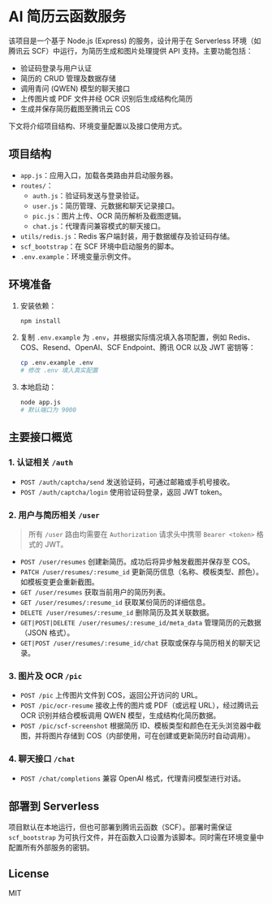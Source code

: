 # AI 简历云函数服务

该项目是一个基于 Node.js (Express) 的服务，设计用于在 Serverless 环境（如腾讯云 SCF）中运行，为简历生成和图片处理提供 API 支持。主要功能包括：

- 验证码登录与用户认证
- 简历的 CRUD 管理及数据存储
- 调用青问 (QWEN) 模型的聊天接口
- 上传图片或 PDF 文件并经 OCR 识别后生成结构化简历
- 生成并保存简历截图至腾讯云 COS

下文将介绍项目结构、环境变量配置以及接口使用方式。

## 项目结构

- `app.js`：应用入口，加载各类路由并启动服务器。
- `routes/`：
  - `auth.js`：验证码发送与登录验证。
  - `user.js`：简历管理、元数据和聊天记录接口。
  - `pic.js`：图片上传、OCR 简历解析及截图逻辑。
  - `chat.js`：代理青问兼容模式的聊天接口。
- `utils/redis.js`：Redis 客户端封装，用于数据缓存及验证码存储。
- `scf_bootstrap`：在 SCF 环境中启动服务的脚本。
- `.env.example`：环境变量示例文件。

## 环境准备

1. 安装依赖：
   ```bash
   npm install
   ```
2. 复制 `.env.example` 为 `.env`，并根据实际情况填入各项配置，例如 Redis、COS、Resend、OpenAI、SCF Endpoint、腾讯 OCR 以及 JWT 密钥等：
   ```bash
   cp .env.example .env
   # 修改 .env 填入真实配置
   ```
3. 本地启动：
   ```bash
   node app.js
   # 默认端口为 9000
   ```

## 主要接口概览

### 1. 认证相关 `/auth`

- `POST /auth/captcha/send` 发送验证码，可通过邮箱或手机号接收。
- `POST /auth/captcha/login` 使用验证码登录，返回 JWT token。

### 2. 用户与简历相关 `/user`

> 所有 `/user` 路由均需要在 `Authorization` 请求头中携带 `Bearer <token>` 格式的 JWT。

- `POST /user/resumes` 创建新简历。成功后将异步触发截图并保存至 COS。
- `PATCH /user/resumes/:resume_id` 更新简历信息（名称、模板类型、颜色）。如模板变更会重新截图。
- `GET /user/resumes` 获取当前用户的简历列表。
- `GET /user/resumes/:resume_id` 获取某份简历的详细信息。
- `DELETE /user/resumes/:resume_id` 删除简历及其关联数据。
- `GET|POST|DELETE /user/resumes/:resume_id/meta_data` 管理简历的元数据（JSON 格式）。
- `GET|POST /user/resumes/:resume_id/chat` 获取或保存与简历相关的聊天记录。

### 3. 图片及 OCR `/pic`

- `POST /pic` 上传图片文件到 COS，返回公开访问的 URL。
- `POST /pic/ocr-resume` 接收上传的图片或 PDF（或远程 URL），经过腾讯云 OCR 识别并结合模板调用 QWEN 模型，生成结构化简历数据。
- `POST /pic/scf-screenshot` 根据简历 ID、模板类型和颜色在无头浏览器中截图，并将图片存储到 COS（内部使用，可在创建或更新简历时自动调用）。

### 4. 聊天接口 `/chat`

- `POST /chat/completions` 兼容 OpenAI 格式，代理青问模型进行对话。

## 部署到 Serverless

项目默认在本地运行，但也可部署到腾讯云函数（SCF）。部署时需保证 `scf_bootstrap` 为可执行文件，并在函数入口设置为该脚本。同时需在环境变量中配置所有外部服务的密钥。

## License

MIT

